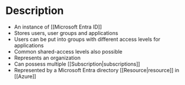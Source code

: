 # Description
- An instance of [[Microsoft Entra ID]]
- Stores users, user groups and applications
- Users can be put into groups with different access levels for applications
- Common shared-access levels also possible
- Represents an organization
- Can possess multiple [[Subscription|subscriptions]]
- Represented by a Microsoft Entra directory [[Resource|resource]] in [[Azure]]